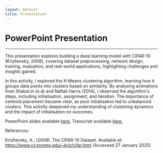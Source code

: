 ```yaml
---
layout: default
title: Presentation
---
```


# PowerPoint Presentation

---

This presentation explores building a deep learning model with CIFAR-10 (Krizhevsky, 2009), covering dataset preprocessing, network design, training, evaluation, and real-world applications, highlighting challenges and insights gained.

In this activity, I explored the K-Means clustering algorithm, learning how it groups data points into clusters based on similarity. By analysing animations from Shabal.in (n.d) and Naftali Harris (2014), I observed the algorithm's steps, including initialisation, assignment, and iteration. The importance of centroid placement became clear, as poor initialisation led to unbalanced clusters. This activity deepened my understanding of clustering dynamics and the impact of initialisation on outcomes.

PowerPoint slides available <a href="pdf/CNN Presentation.pdf" target="_blank" rel="noopener noreferrer">here.</a>
Transcript available <a href="pdf/transcript.pdf" target="_blank" rel="noopener noreferrer">here.</a>

References:

Krizhevsky, A., (2009). The CIFAR-10 Dataset. Available at: https://www.cs.toronto.edu/~kriz/cifar.html (Accessed 27 January 2025)


<style>
  .back-button {
    display: inline-block;
    background-color: white;
    color: #006699;
    text-decoration: none;
    padding: 5px 10px; /* Reduced padding for a smaller button */
    font-size: 12px; /* Smaller font size */
    border: 1px solid #006699; /* Thinner border */
    border-radius: 5px;
    cursor: pointer;
    transition: background-color 0.3s, color 0.3s;
    margin: 15px 0; /* Adds space above and below the button */
  }
  .back-button:hover {
    background-color: #006699;
    color: white;
 }
</style>

<div class="button-container">
